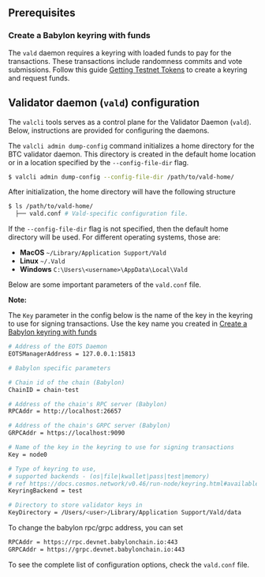 ## Prerequisites

### Create a Babylon keyring with funds

The `vald` daemon requires a keyring with loaded funds to pay for the transactions.
These transactions include randomness commits and vote submissions. Follow this
guide [Getting Testnet Tokens](https://docs.babylonchain.io/docs/user-guides/btc-timestamping-testnet/getting-funds)
to create a keyring and request funds.

## Validator daemon (`vald`) configuration

The `valcli` tools serves as a control plane for the Validator Daemon (`vald`).
Below, instructions are provided for configuring the daemons.

The `valcli admin dump-config` command initializes a home directory for the BTC
validator daemon. This directory is created in the default home location or in a
location specified by the `--config-file-dir` flag.

```bash
$ valcli admin dump-config --config-file-dir /path/to/vald-home/
```

After initialization, the home directory will have the following structure

```bash
$ ls /path/to/vald-home/
  ├── vald.conf # Vald-specific configuration file.
```

If the `--config-file-dir` flag is not specified, then the default home directory
will be used. For different operating systems, those are:

- **MacOS** `~/Library/Application Support/Vald`
- **Linux** `~/.Vald`
- **Windows** `C:\Users\<username>\AppData\Local\Vald`

Below are some important parameters of the `vald.conf` file.

**Note:**

The `Key` parameter in the config below is the name of the key in the keyring to use
for signing transactions. Use the key name you created
in [Create a Babylon keyring with funds](#create-a-babylon-keyring-with-funds)

```bash
# Address of the EOTS Daemon
EOTSManagerAddress = 127.0.0.1:15813

# Babylon specific parameters

# Chain id of the chain (Babylon)
ChainID = chain-test

# Address of the chain's RPC server (Babylon)
RPCAddr = http://localhost:26657

# Address of the chain's GRPC server (Babylon)
GRPCAddr = https://localhost:9090

# Name of the key in the keyring to use for signing transactions
Key = node0

# Type of keyring to use,
# supported backends - (os|file|kwallet|pass|test|memory)
# ref https://docs.cosmos.network/v0.46/run-node/keyring.html#available-backends-for-the-keyring
KeyringBackend = test

# Directory to store validator keys in
KeyDirectory = /Users/<user>/Library/Application Support/Vald/data
```

To change the babylon rpc/grpc address, you can set

```bash
RPCAddr = https://rpc.devnet.babylonchain.io:443
GRPCAddr = https://grpc.devnet.babylonchain.io:443
```

To see the complete list of configuration options, check the `vald.conf` file.
